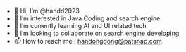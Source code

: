 - 👋 Hi, I’m @handd2023
- 👀 I’m interested in Java Coding and search engine
- 🌱 I’m currently learning AI and UI related tech
- 💞️ I’m looking to collaborate on search engine developing
- 📫 How to reach me : handongdong@patsnap.com

<!---
handd2023/handd2023 is a ✨ special ✨ repository because its `README.md` (this file) appears on your GitHub profile.
You can click the Preview link to take a look at your changes.
--->

